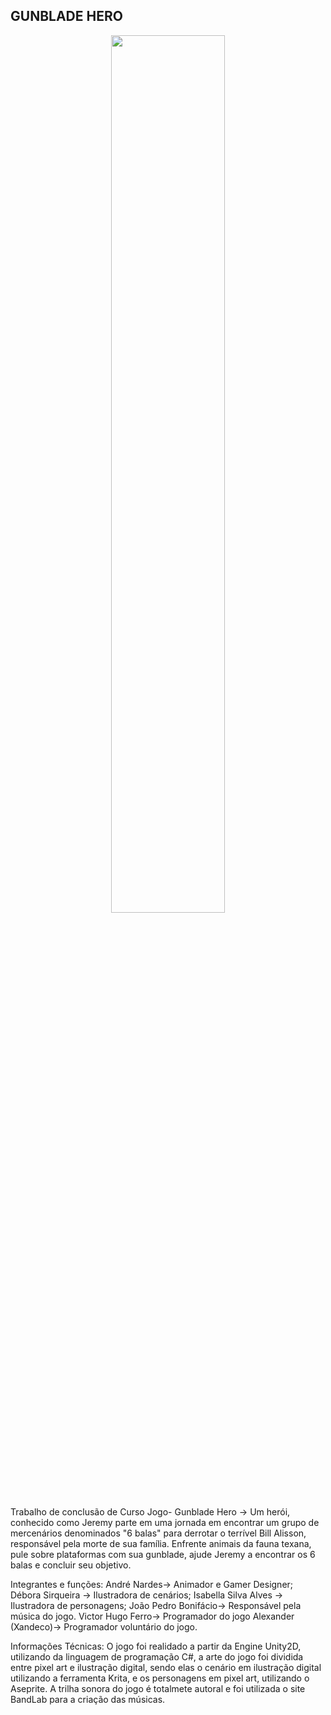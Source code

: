   ## GUNBLADE HERO
  
<p align="center">
  <img width="60%" src= "https://github.com/IsabellaSMA/TCC2023/blob/main/gif%20gameplay.gif">
</p>

Trabalho de conclusão de Curso
Jogo- Gunblade Hero -> Um herói, conhecido como Jeremy parte em uma jornada em encontrar um grupo de mercenários denominados "6 balas" para derrotar o terrível Bill Alisson, responsável pela morte de sua família.
Enfrente animais da fauna texana, pule sobre plataformas com sua gunblade, ajude Jeremy a encontrar os 6 balas e concluir seu objetivo.

Integrantes e funções: 
André Nardes-> Animador e Gamer Designer;
Débora Sirqueira -> Ilustradora de cenários;
Isabella Silva Alves -> Ilustradora de personagens;
João Pedro Bonifácio-> Responsável pela música do jogo.
Victor Hugo Ferro-> Programador do jogo
Alexander (Xandeco)-> Programador voluntário do jogo.

Informações Técnicas: O jogo foi realidado a partir da Engine Unity2D, utilizando da linguagem de programação C#, a arte do jogo foi dividida entre pixel art e ilustração digital, sendo elas o cenário em ilustração digital utilizando a ferramenta Krita, e os personagens em pixel art, utilizando o Aseprite. A trilha sonora do jogo é totalmete autoral e foi utilizada o site BandLab para a criação das músicas. 
